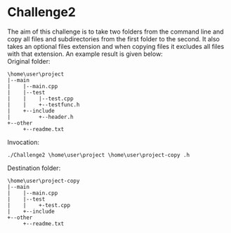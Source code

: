 # Challenge2

The aim of this challenge is to take two folders from the command line and copy all files and subdirectories from the first folder to the second. It also takes an optional files extension and when copying files it excludes all files with that extension. An example result is given below:  
Original folder:    
```
\home\user\project
|--main
|    |--main.cpp
|    |--test
|    |    |--test.cpp
|    |    +--testfunc.h
|    +--include
|         +--header.h
+--other
     +--readme.txt
```
Invocation:  
```
./Challenge2 \home\user\project \home\user\project-copy .h
```
Destination folder:  
```
\home\user\project-copy
|--main
|    |--main.cpp
|    |--test
|    |    +-test.cpp
|    +--include
+--other
     +--readme.txt
```
